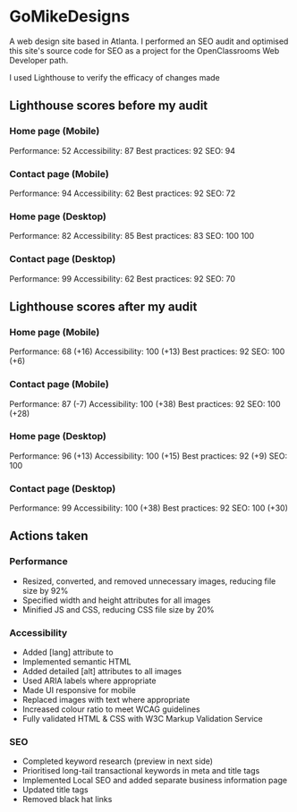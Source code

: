 # GoMikeDesigns

A web design site based in Atlanta. I performed an SEO audit and optimised this site's source code for SEO as a project for the OpenClassrooms Web Developer path.

I used Lighthouse to verify the efficacy of changes made

## Lighthouse scores before my audit

### Home page (Mobile)

Performance: 52
Accessibility: 87
Best practices: 92
SEO: 94

### Contact page (Mobile)

Performance: 94
Accessibility: 62
Best practices: 92
SEO: 72

### Home page (Desktop)

Performance: 82
Accessibility: 85
Best practices: 83
SEO: 100 100

### Contact page (Desktop)

Performance: 99
Accessibility: 62
Best practices: 92
SEO: 70

## Lighthouse scores after my audit

### Home page (Mobile)

Performance: 68 (+16)
Accessibility: 100 (+13)
Best practices: 92
SEO: 100 (+6)

### Contact page (Mobile)

Performance: 87 (-7)
Accessibility: 100 (+38)
Best practices: 92
SEO: 100 (+28)

### Home page (Desktop)

Performance: 96 (+13)
Accessibility: 100 (+15)
Best practices: 92 (+9)
SEO: 100

### Contact page (Desktop)

Performance: 99
Accessibility: 100 (+38)
Best practices: 92 
SEO: 100 (+30)

## Actions taken

### Performance
- Resized, converted, and removed unnecessary images, reducing file size by 92%
- Specified width and height attributes for all images
- Minified JS and CSS, reducing CSS file size by 20%

### Accessibility
- Added [lang] attribute to <html>
- Implemented semantic HTML
- Added detailed [alt] attributes to all images
- Used ARIA labels where appropriate
- Made UI responsive for mobile 
- Replaced images with text where appropriate
- Increased colour ratio to meet WCAG guidelines
- Fully validated HTML & CSS with W3C Markup Validation Service

### SEO
- Completed keyword research (preview in next side)
- Prioritised long-tail transactional keywords in meta and title tags
- Implemented Local SEO and added separate business information page
- Updated title tags
- Removed black hat links
